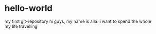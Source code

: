 # hello-world
my first git-repository
hi guys, my name is alla. i want to spend the whole my life travelling
